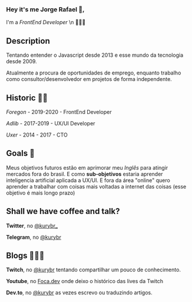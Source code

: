 ### Hey it's me Jorge Rafael 🧔, 
I'm a _FrontEnd Developer_ \n 👨🏿‍💻

## Description
Tentando entender o Javascript desde 2013 e esse mundo da tecnologia desde 2009.

Atualmente a procura de oportunidades de emprego, enquanto trabalho como consultor/desenvolvedor em projetos de forma independente.

## Historic 🧙🏿

_Foregon_ - 2019-2020 - FrontEnd Developer 

_Adlib_ - 2017-2019 - UX/UI Developer 

_Uxer_ - 2014 - 2017 - CTO 

## Goals 🚀 
Meus objetivos futuros estão em aprimorar meu _Inglês_ para atingir mercados fora do brasil.
E como __sub-objetivos__ estaria aprender inteligencia artificial aplicada a UX/UI.
E fora da área "online" quero aprender a trabalhar com coisas mais voltadas a internet das coisas (esse objetivo é mais longo prazo)

## Shall we have coffee and talk?
**Twitter**, no [@kurybr_](https://twitter.com/kurybr_)

**Telegram**, no [@kurybr](https://telegram.me/kurybr)

## Blogs 👨🏿‍🎨
**Twitch**, no [@kurybr](https://www.twitch.tv/kurybr)  tentando compartilhar um pouco de conhecimento. 

**Youtube**, no [Foca.dev](https://www.youtube.com/channel/UCrp61bBew5b0OtytmjK3Q_g) onde deixo o histórico das lives da Twitch

**Dev.to**, no [@kurybr](https://dev.to/kurybr) as vezes escrevo ou traduzindo artigos.
